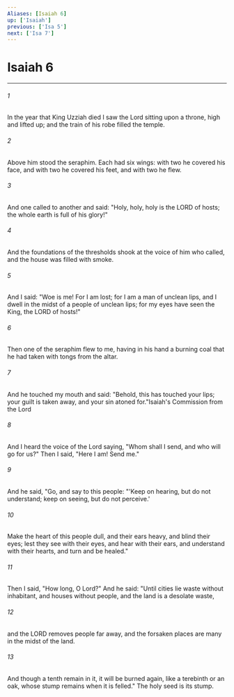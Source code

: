 ```yaml
---
Aliases: [Isaiah 6]
up: ['Isaiah']
previous: ['Isa 5']
next: ['Isa 7']
---
```

# Isaiah 6
***



###### 1 
In the year that King Uzziah died I saw the Lord sitting upon a throne, high and lifted up; and the train of his robe filled the temple. 

###### 2 
Above him stood the seraphim. Each had six wings: with two he covered his face, and with two he covered his feet, and with two he flew. 

###### 3 
And one called to another and said: "Holy, holy, holy is the LORD of hosts; the whole earth is full of his glory!" 

###### 4 
And the foundations of the thresholds shook at the voice of him who called, and the house was filled with smoke. 

###### 5 
And I said: "Woe is me! For I am lost; for I am a man of unclean lips, and I dwell in the midst of a people of unclean lips; for my eyes have seen the King, the LORD of hosts!" 

###### 6 
Then one of the seraphim flew to me, having in his hand a burning coal that he had taken with tongs from the altar. 

###### 7 
And he touched my mouth and said: "Behold, this has touched your lips; your guilt is taken away, and your sin atoned for."Isaiah's Commission from the Lord 

###### 8 
And I heard the voice of the Lord saying, "Whom shall I send, and who will go for us?" Then I said, "Here I am! Send me." 

###### 9 
And he said, "Go, and say to this people: "'Keep on hearing, but do not understand; keep on seeing, but do not perceive.' 

###### 10 
Make the heart of this people dull, and their ears heavy, and blind their eyes; lest they see with their eyes, and hear with their ears, and understand with their hearts, and turn and be healed." 

###### 11 
Then I said, "How long, O Lord?" And he said: "Until cities lie waste without inhabitant, and houses without people, and the land is a desolate waste, 

###### 12 
and the LORD removes people far away, and the forsaken places are many in the midst of the land. 

###### 13 
And though a tenth remain in it, it will be burned again, like a terebinth or an oak, whose stump remains when it is felled." The holy seed is its stump.
